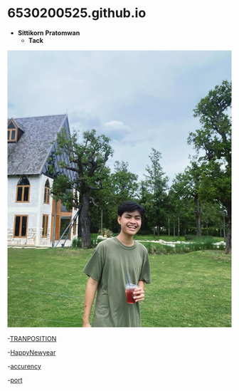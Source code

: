 # 6530200525.github.io

- **Sittikorn Pratomwan**
  - **Tack**
 
![41828649-2E02-4A1E-9CB0-8A390D9125AF](file/IMG_1010.jpeg)

-[TRANPOSITION](tranposition.md)


-[HappyNewyear](happyny.md)

-[accurency](accurency.md)

-[port](portfolio.html)
